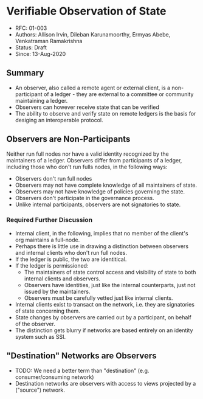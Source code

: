 <!--
 Copyright IBM Corp. All Rights Reserved.

 SPDX-License-Identifier: CC-BY-4.0
 -->
# Verifiable Observation of State

- RFC: 01-003
- Authors: Allison Irvin, Dileban Karunamoorthy, Ermyas Abebe, Venkatraman Ramakrishna
- Status: Draft
- Since: 13-Aug-2020

## Summary

* An observer, also called a remote agent or external client, is a non-participant of a ledger - they are external to a committee or community maintaining a ledger.
* Observers can however receive state that can be verified 
* The ability to observe and verify state on remote ledgers is the basis for desiging an interoperable protocol.

## Observers are Non-Participants


Neither run full nodes nor have a valid identity recognized by the maintainers of a ledger.
Observers differ from participants of a ledger, including those who don't run fulls nodes, in the following ways:
* Observers don't run full nodes
* Observers may not have complete knowledge of all maintainers of state.
* Observers may not have knowledge of policies governing the state. 
* Observers don't participate in the governance process. 
* Unlike internal participants, observers are not signatories to state.

### Required Further Discussion

* Internal client, in the following, implies that no member of the client's org maintains a full-node.
* Perhaps there is little use in drawing a distinction between observers and internal clients who don't run full nodes.
* If the ledger is public, the two are identitical.
* If the ledger is permissioned:
  * The maintainers of state control access and visibility of state to both internal clients and observers.
  * Observers have identities, just like the internal counterparts, just not issued by the maintainers.
  * Observers must be carefully vetted just like internal clients.
* Internal clients exist to transact on the network, i.e. they are signatories of state concerning them.
* State changes by observers are carried out by a participant, on behalf of the observer.
* The distinction gets blurry if networks are based entirely on an identity system such as SSI.


## "Destination" Networks are Observers

* TODO: We need a better term than "destination" (e.g. consumer/consuming network)
* Destination networks are observers with access to views projected by a ("source") network.
